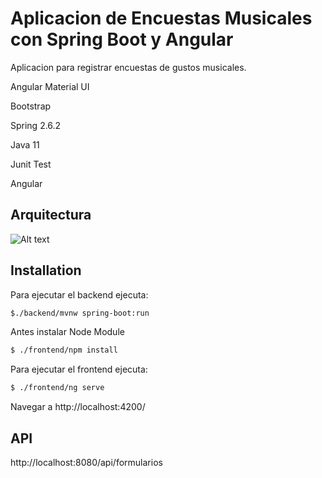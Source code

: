 # Aplicacion de Encuestas Musicales con Spring Boot y Angular

Aplicacion para registrar encuestas de gustos musicales.

Angular Material UI

Bootstrap

Spring 2.6.2

Java 11

Junit Test

Angular 

## Arquitectura

![Alt text](https://camo.githubusercontent.com/7f2a95560e19eef16514150a40ac18a7d33d571cb137566ece7a48db1ba1d5c7/68747470733a2f2f696d6167652e6962622e636f2f6244527538782f496d616765322e706e67 "Optional Title")

## Installation

Para ejecutar el backend ejecuta:

```bash
$./backend/mvnw spring-boot:run
```

Antes instalar Node Module

```bash
$ ./frontend/npm install
```
Para ejecutar el frontend ejecuta:

```bash
$ ./frontend/ng serve
```
Navegar a http://localhost:4200/

## API

http://localhost:8080/api/formularios